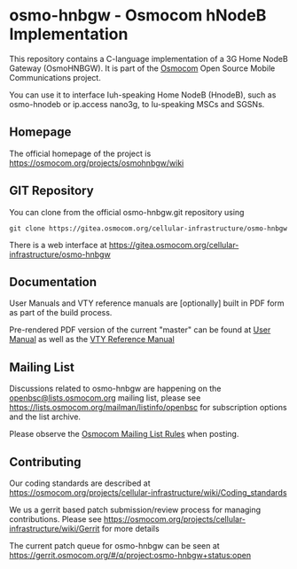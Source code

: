 osmo-hnbgw - Osmocom hNodeB Implementation
===========================================

This repository contains a C-language implementation of a 3G Home NodeB Gateway (OsmoHNBGW).
It is part of the [Osmocom](https://osmocom.org/) Open Source Mobile Communications
project.

You can use it to interface Iuh-speaking Home NodeB (HnodeB), such as
osmo-hnodeb or ip.access nano3g, to Iu-speaking MSCs and SGSNs.

Homepage
--------

The official homepage of the project is
https://osmocom.org/projects/osmohnbgw/wiki

GIT Repository
--------------

You can clone from the official osmo-hnbgw.git repository using

	git clone https://gitea.osmocom.org/cellular-infrastructure/osmo-hnbgw

There is a web interface at https://gitea.osmocom.org/cellular-infrastructure/osmo-hnbgw

Documentation
-------------

User Manuals and VTY reference manuals are [optionally] built in PDF form
as part of the build process.

Pre-rendered PDF version of the current "master" can be found at
[User Manual](https://ftp.osmocom.org/docs/latest/osmohnbgw-usermanual.pdf)
as well as the [VTY Reference Manual](https://ftp.osmocom.org/docs/latest/osmohnbgw-vty-reference.pdf)


Mailing List
------------

Discussions related to osmo-hnbgw are happening on the
openbsc@lists.osmocom.org mailing list, please see
https://lists.osmocom.org/mailman/listinfo/openbsc for subscription
options and the list archive.

Please observe the [Osmocom Mailing List
Rules](https://osmocom.org/projects/cellular-infrastructure/wiki/Mailing_List_Rules)
when posting.

Contributing
------------

Our coding standards are described at
https://osmocom.org/projects/cellular-infrastructure/wiki/Coding_standards

We us a gerrit based patch submission/review process for managing
contributions.  Please see
https://osmocom.org/projects/cellular-infrastructure/wiki/Gerrit for
more details

The current patch queue for osmo-hnbgw can be seen at
https://gerrit.osmocom.org/#/q/project:osmo-hnbgw+status:open
